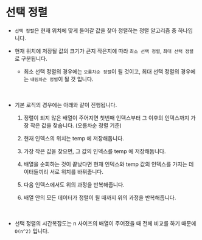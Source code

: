 # 선택 정렬

- `선택 정렬`은 현재 위치에 맞게 들어갈 값을 찾아 정렬하는 정렬 알고리즘 중 하나입니다.

- 현재 위치에 저장될 값의 크기가 큰지 작은지에 따라 `최소 선택 정렬`, `최대 선택 정렬`로 구분됩니다.

    - 최소 선택 정렬의 경우에는 `오름차순 정렬`이 될 것이고, 최대 선택 정렬의 경우에는 `내림차순 정렬`이 될 것 입니다.<br/><br/><br/>

- 기본 로직의 경우에는 아래와 같이 진행됩니다.

    1. 정렬이 되지 않은 배열이 주어지면 첫번째 인덱스부터 그 이후의 인덱스까지 가장 작은 값을 찾습니다. (오름차순 정렬 기준)

    2. 현재 인덱스의 위치는 temp 에 저장해둡니다. 

    3. 가장 작은 값을 찾으면, 그 값의 인덱스를 temp 에 저장해둡니다.

    4. 배열을 순회하는 것이 끝났다면 현재 인덱스와 temp 값의 인덱스를 가지는 데이터들끼리 서로 위치를 바꿔줍니다. 

    5. 다음 인덱스에서도 위의 과정을 반복해줍니다.

    6. 배열 안의 모든 데이터가 정렬이 될 때까지 위의 과정을 반복해줍니다. <br/><br/><br/>

- 선택 정렬의 시간복잡도는 n 사이즈의 배열이 주어졌을 때 전체 비교를 하기 때문에 `O(n^2)` 입니다.